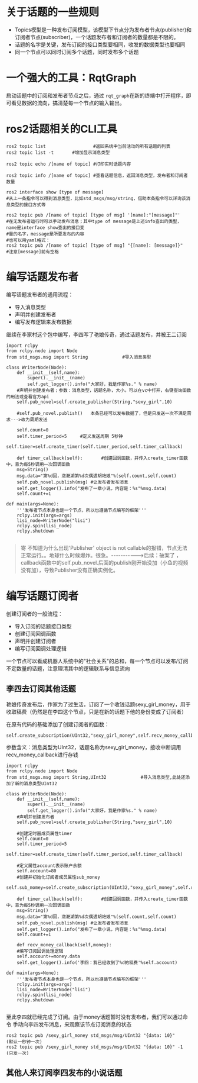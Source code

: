 # 关于话题的一些规则

* Topics模型是一种发布订阅模型，该模型下节点分为发布者节点(publisher)和订阅者节点(subscriber)，一个话题发布者和订阅者的数量都是不限的。
* 话题的名字是关键，发布订阅的接口类型要相同，收发的数据类型也要相同
* 同一个节点可以同时订阅多个话题，同时发布多个话题

# 一个强大的工具：RqtGraph

启动话题中的订阅和发布者节点之后，通过 `rqt_graph`在新的终端中打开程序，即可看见数据的流向，搞清楚每一个节点的输入输出。

# ros2话题相关的CLI工具

```
ros2 topic list                  #返回系统中当前活动的所有话题的列表
ros2 topic list -t		 #增加显示消息类型

ros2 topic echo /[name of topic] #打印实时话题内容

ros2 topic info /[name of topic] #查看话题信息，返回消息类型，发布者和订阅者数量

ros2 interface show [type of message]  
#从上一条指令可以得到消息类型，比如std_msgs/msg/string，借助本条指令可以详询该消息类型的接口方式等

ros2 topic pub /[name of topic] [type of msg] '[name]:"[message]"'
#在无发布者运行时可以手动发布消息；其中type of message是上述info查出的类型，name是interface show查出的接口变
#量的名字，message是所要发布的内容
#也可以用yaml格式：
ros2 topic pub /[name of topic] [type of msg] "{[name]: [message]}"  
#注意[message]前有空格
```

# 编写话题发布者

编写话题发布者的通用流程：

* 导入消息类型
* 声明并创建发布者
* 编写发布逻辑来发布数据

继续在李家村这个包中编写，李四写了艳娘传奇，通过话题发布，并被王二订阅

```
import rclpy
from rclpy.node import Node
from std_msgs.msg import String             #导入消息类型

class WriterNode(Node):
    def __init__(self,name):
        super().__init__(name)
        self.get_logger().info("大家好，我是作家%s." % name)
	#声明并创建发布者；参数：消息类型，话题名称，大小。可以在vc中打开，右键查询函数的用法或查看官方api
	self.pub_novel=self.create_publisher(String,"sexy_girl",10)  

	#self.pub_novel.publish()	本条已经可以发布数据了，但是只发送一次不满足需求--->改为周期发送

	self.count=0
	self.timer_period=5		#定义发送周期 5秒钟
	self.timer=self.create_timer(self.timer_period,self.timer_callback)

    def timer_callback(self):		#创建回调函数，并传入create_timer函数中，意为每5秒调用一次回调函数
	msg=String()
	msg.data="第%d回，潋滟湖第%d次偶遇胡艳娘"%(self.count,self.count)
	self.pub_novel.publish(msg)	#让发布者发布消息
	self.get_logger().info("发布了一章小说，内容是：%s"%msg.data)
	self.count+=1

def main(args=None):
    '''发布者节点本身也是一个节点，所以也遵循节点编写的框架'''
    rclpy.init(args=args)
    lisi_node=WriterNode("lisi")
    rclpy.spin(lisi_node)
    rclpy.shutdown
  

```

> 寄 不知道为什么出现'Publisher' object is not callable的报错，节点无法正常运行。。地球什么时候爆炸。很急。----------->后续：破案了 ，callback函数中的self.pub_novel.后面的publish刚开始没加（小鱼的视频没有加），导致Publisher没有正确实例化。

# 编写话题订阅者

创建订阅者的一般流程：

* 导入订阅的话题接口类型
* 创建订阅回调函数
* 声明并创建订阅者
* 编写订阅回调处理逻辑

一个节点可以看成机器人系统中的"社会关系"的总和，每一个节点可以发布/订阅不定数量的话题，注意理清其中的逻辑联系与信息流向

## 李四去订阅其他话题

艳娘传奇发布后，作家为了过生活，订阅了一个收钱话题sexy_girl_money，用于收取稿费（仍然是在李四这个节点，只是在新的话题下他的身份变成了订阅者）

在原有代码的基础添加了创建订阅者的函数：

```
self.create_subscription(UInt32,"sexy_girl_money",self.recv_money_callback,10)
```

参数含义：消息类型为UInt32，话题名称为sexy_girl_money，接收中断调用recv_money_callback进行存钱

```
import rclpy
from rclpy.node import Node
from std_msgs.msg import String,UInt32             #导入消息类型,此处还添加了新的消息类型UInt32

class WriterNode(Node):
    def __init__(self,name):
        super().__init__(name)
        self.get_logger().info("大家好，我是作家%s." % name)
	#声明并创建发布者
	self.pub_novel=self.create_publisher(String,"sexy_girl",10)  

	#创建定时器成员属性timer
	self.count=0
	self.timer_period=5
	self.timer=self.create_timer(self.timer_period,self.timer_callback)

	#定义属性account表示账户余额
	self.account=80
	#创建并初始化订阅者成员属性sub_money
	self.sub_momey=self.create_subscription(UInt32,"sexy_girl_money",self.recv_money_callback,10)

    def timer_callback(self):		#创建回调函数，并传入create_timer函数中，意为每5秒调用一次回调函数
	msg=String()
	msg.data="第%d回，潋滟湖第%d次偶遇胡艳娘"%(self.count,self.count)
	self.pub_novel.publish(msg)	#让发布者发布消息
	self.get_logger().info("发布了一章小说，内容是：%s"%msg.data)
	self.count+=1
  
    def recv_money_callback(self,money):
	#编写订阅回调处理逻辑
	self.account+=money.data
	self.get_logger().info('李四：我已经收到了%d的稿费'%self.account)

def main(args=None):
    '''发布者节点本身也是一个节点，所以也遵循节点编写的框架'''
    rclpy.init(args=args)
    lisi_node=WriterNode("lisi")
    rclpy.spin(lisi_node)
    rclpy.shutdown
  

```

至此李四就已经完成了订阅。由于money话题暂时没有发布者，我们可以通过命令 手动向李四发布消息，来观察该节点订阅消息的状态

```
ros2 topic pub /sexy_girl_money std_msgs/msg/UInt32 "{data: 10}"     (默认一秒钟一次)
ros2 topic pub /sexy_girl_money std_msgs/msg/UInt32 "{data: 10}" -1  (只发一次)
```

## 其他人来订阅李四发布的小说话题
